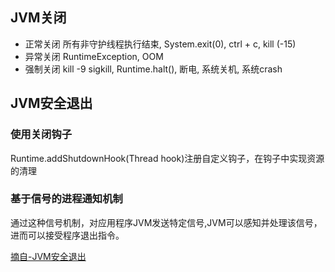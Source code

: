 
## JVM关闭

* 正常关闭 所有非守护线程执行结束, System.exit(0), ctrl + c, kill (-15)
* 异常关闭 RuntimeException, OOM
* 强制关闭 kill -9 sigkill, Runtime.halt(), 断电, 系统关机, 系统crash

## JVM安全退出

### 使用关闭钩子

Runtime.addShutdownHook(Thread hook)注册自定义钩子，在钩子中实现资源的清理

### 基于信号的进程通知机制

通过这种信号机制，对应用程序JVM发送特定信号,JVM可以感知并处理该信号，进而可以接受程序退出指令。


[摘自-JVM安全退出](https://tech.imdada.cn/2017/06/18/jvm-safe-exit) 